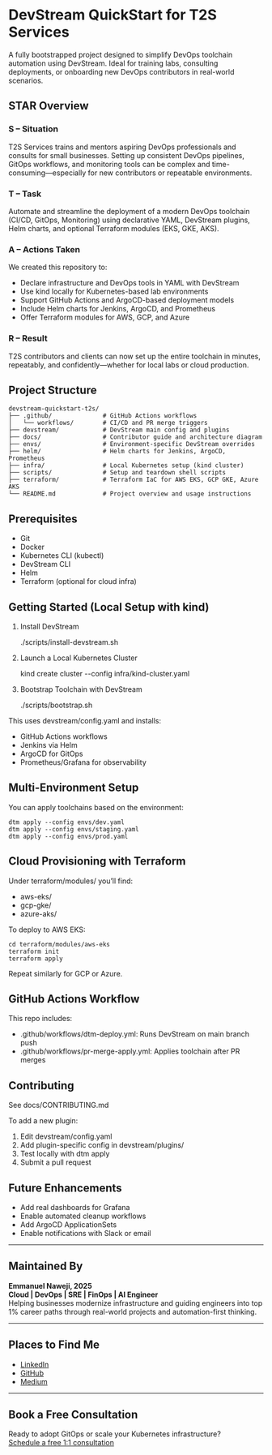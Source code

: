 # DevStream QuickStart for T2S Services

A fully bootstrapped project designed to simplify DevOps toolchain automation using DevStream. Ideal for training labs, consulting deployments, or onboarding new DevOps contributors in real-world scenarios.

## STAR Overview

### S – Situation

T2S Services trains and mentors aspiring DevOps professionals and consults for small businesses. Setting up consistent DevOps pipelines, GitOps workflows, and monitoring tools can be complex and time-consuming—especially for new contributors or repeatable environments.

### T – Task

Automate and streamline the deployment of a modern DevOps toolchain (CI/CD, GitOps, Monitoring) using declarative YAML, DevStream plugins, Helm charts, and optional Terraform modules (EKS, GKE, AKS).

### A – Actions Taken

We created this repository to:

- Declare infrastructure and DevOps tools in YAML with DevStream
- Use kind locally for Kubernetes-based lab environments
- Support GitHub Actions and ArgoCD-based deployment models
- Include Helm charts for Jenkins, ArgoCD, and Prometheus
- Offer Terraform modules for AWS, GCP, and Azure

### R – Result

T2S contributors and clients can now set up the entire toolchain in minutes, repeatably, and confidently—whether for local labs or cloud production.

## Project Structure

```
devstream-quickstart-t2s/
├── .github/              # GitHub Actions workflows
│   └── workflows/        # CI/CD and PR merge triggers
├── devstream/            # DevStream main config and plugins
├── docs/                 # Contributor guide and architecture diagram
├── envs/                 # Environment-specific DevStream overrides
├── helm/                 # Helm charts for Jenkins, ArgoCD, Prometheus
├── infra/                # Local Kubernetes setup (kind cluster)
├── scripts/              # Setup and teardown shell scripts
├── terraform/            # Terraform IaC for AWS EKS, GCP GKE, Azure AKS
└── README.md             # Project overview and usage instructions
```

## Prerequisites

- Git
- Docker
- Kubernetes CLI (kubectl)
- DevStream CLI
- Helm
- Terraform (optional for cloud infra)

## Getting Started (Local Setup with kind)

1. Install DevStream

    ./scripts/install-devstream.sh

2. Launch a Local Kubernetes Cluster

    kind create cluster --config infra/kind-cluster.yaml

3. Bootstrap Toolchain with DevStream

    ./scripts/bootstrap.sh

This uses devstream/config.yaml and installs:
- GitHub Actions workflows
- Jenkins via Helm
- ArgoCD for GitOps
- Prometheus/Grafana for observability

## Multi-Environment Setup

You can apply toolchains based on the environment:

    dtm apply --config envs/dev.yaml
    dtm apply --config envs/staging.yaml
    dtm apply --config envs/prod.yaml

## Cloud Provisioning with Terraform

Under terraform/modules/ you’ll find:

- aws-eks/
- gcp-gke/
- azure-aks/

To deploy to AWS EKS:

    cd terraform/modules/aws-eks
    terraform init
    terraform apply

Repeat similarly for GCP or Azure.

## GitHub Actions Workflow

This repo includes:

- .github/workflows/dtm-deploy.yml: Runs DevStream on main branch push
- .github/workflows/pr-merge-apply.yml: Applies toolchain after PR merges

## Contributing

See docs/CONTRIBUTING.md

To add a new plugin:
1. Edit devstream/config.yaml
2. Add plugin-specific config in devstream/plugins/
3. Test locally with dtm apply
4. Submit a pull request

## Future Enhancements

- Add real dashboards for Grafana
- Enable automated cleanup workflows
- Add ArgoCD ApplicationSets
- Enable notifications with Slack or email

---

## Maintained By

**Emmanuel Naweji, 2025**  
**Cloud | DevOps | SRE | FinOps | AI Engineer**  
Helping businesses modernize infrastructure and guiding engineers into top 1% career paths through real-world projects and automation-first thinking.

---

## Places to Find Me

- [LinkedIn](https://www.linkedin.com/in/ready2assist/)
- [GitHub](https://github.com/Here2ServeU)
- [Medium](https://medium.com/@here2serveyou)

---

## Book a Free Consultation

Ready to adopt GitOps or scale your Kubernetes infrastructure?  
[Schedule a free 1:1 consultation](https://bit.ly/letus-meet)

